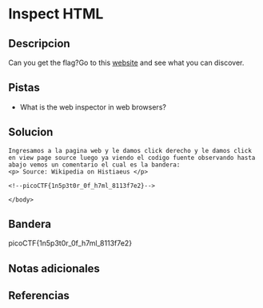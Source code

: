 # Inspect HTML
## Descripcion
Can you get the flag?Go to this [website](http://saturn.picoctf.net:55825/) and see what you can discover.

## Pistas
- What is the web inspector in web browsers?
## Solucion
```
Ingresamos a la pagina web y le damos click derecho y le damos click en view page source luego ya viendo el codigo fuente observando hasta abajo vemos un comentario el cual es la bandera:
<p> Source: Wikipedia on Histiaeus </p>

<!--picoCTF{1n5p3t0r_0f_h7ml_8113f7e2}-->

</body>

```

## Bandera

picoCTF{1n5p3t0r_0f_h7ml_8113f7e2}

## Notas adicionales

## Referencias